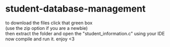 # student-database-management
to download the files click that green box  
(use the zip option if you are a newbie)  
then extract the folder and open the "student_information.c" using your IDE  
now compile and run it. 
enjoy <3
